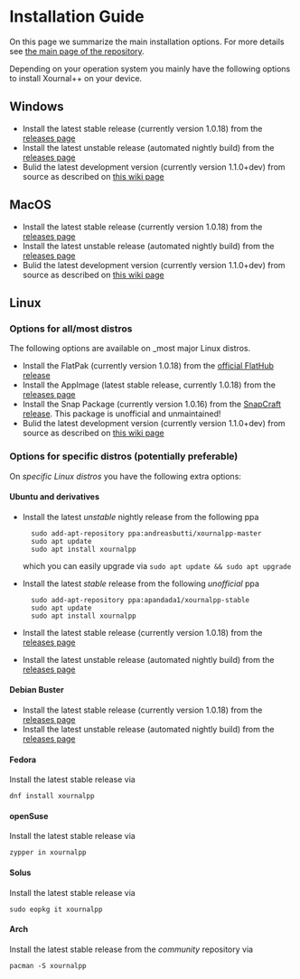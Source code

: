 # Installation Guide

On this page we summarize the main installation options. For more details see [the main page of the repository](https://github.com/xournalpp/xournalpp#Installing).

Depending on your operation system you mainly have the following options to install Xournal++ on your device.

## Windows

* Install the latest stable release (currently version 1.0.18) from the [releases page](https://github.com/xournalpp/xournalpp/releases)
* Install the latest unstable release (automated nightly build) from the [releases page](https://github.com/xournalpp/xournalpp/releases/tag/nightly)
* Bulid the latest development version (currently version 1.1.0+dev) from source as described on [this wiki page](https://github.com/xournalpp/xournalpp/blob/master/readme/WindowsBuild.md)

## MacOS

* Install the latest stable release (currently version 1.0.18) from the [releases page](https://github.com/xournalpp/xournalpp/releases)
* Install the latest unstable release (automated nightly build) from the [releases page](https://github.com/xournalpp/xournalpp/releases/tag/nightly)
* Bulid the latest development version (currently version 1.1.0+dev) from source as described on [this wiki page](https://github.com/xournalpp/xournalpp/blob/master/readme/MacBuild.md)

## Linux

### Options for all/most distros

The following options are available on _most major Linux distros.

* Install the FlatPak (currently version 1.0.18) from the [official FlatHub release](https://flathub.org/apps/details/com.github.xournalpp.xournalpp)
* Install the AppImage (latest stable release, currently 1.0.18) from the [releases page](https://github.com/xournalpp/xournalpp/releases)
* Install the Snap Package (currently version 1.0.16) from the [SnapCraft release](https://snapcraft.io/xournalpp). This package is unofficial and unmaintained!
* Bulid the latest development version (currently version 1.1.0+dev) from source as described on [this wiki page](https://github.com/xournalpp/xournalpp/blob/master/readme/LinuxBuild.md)

### Options for specific distros (potentially preferable)

On _specific Linux distros_ you have the following extra options:

#### Ubuntu and derivatives

* Install the latest *unstable* nightly release from the following ppa
  
        sudo add-apt-repository ppa:andreasbutti/xournalpp-master
        sudo apt update
        sudo apt install xournalpp

    which you can easily upgrade via `sudo apt update && sudo apt upgrade`

* Install the latest *stable* release from the following *unofficial* ppa

        sudo add-apt-repository ppa:apandada1/xournalpp-stable
        sudo apt update
        sudo apt install xournalpp

* Install the latest stable release (currently version 1.0.18) from the [releases page](https://github.com/xournalpp/xournalpp/releases)
* Install the latest unstable release (automated nightly build) from the [releases page](https://github.com/xournalpp/xournalpp/releases/tag/nightly)

#### Debian Buster

* Install the latest stable release (currently version 1.0.18) from the [releases page](https://github.com/xournalpp/xournalpp/releases)
* Install the latest unstable release (automated nightly build) from the [releases page](https://github.com/xournalpp/xournalpp/releases/tag/nightly)

#### Fedora

Install the latest stable release via

    dnf install xournalpp

#### openSuse

Install the latest stable release via

    zypper in xournalpp

#### Solus

Install the latest stable release via

    sudo eopkg it xournalpp

#### Arch

Install the latest stable release from the _community_ repository via
  
    pacman -S xournalpp 
  
